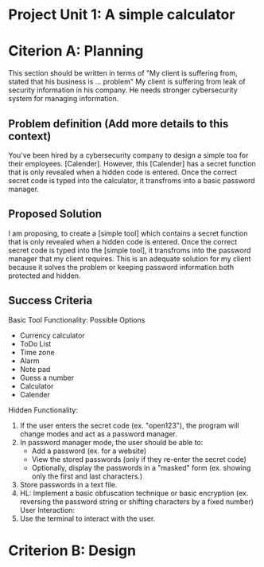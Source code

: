 # Project Unit 1: A simple calculator


# Citerion A: Planning

This section should be written in terms of "My client is suffering from, stated that his business is ... problem"
My client is suffering from leak of security information in his company. He needs stronger cybersecurity system for managing information.  

## Problem definition (Add more details to this context)

You've been hired by a cybersecurity company to design a simple too for their employees. [Calender]. However, this [Calender] has a secret function that is only revealed when a hidden code is entered. Once the correct secret code is typed into the calculator, it transfroms into a basic password manager. 


## Proposed Solution

I am proposing, to create a [simple tool] which contains a secret function that is only revealed when a hidden code is entered. Once the correct secret code is typed into the [simple tool], it transfroms into the password manager that my client requires. This is an adequate solution for my client because it solves the problem or keeping password information both protected and hidden.


## Success Criteria

Basic Tool Functionality:
Possible Options
   - Currency calculator
   - ToDo List
   - Time zone
   - Alarm 
   - Note pad
   - Guess a number
   - Calculator
   - Calender



     
Hidden Functionality:
1. If the user enters the secret code (ex. "open123"), the program will change modes and act as a password manager.
2. In password manager mode, the user should be able to:
   - Add a password (ex. for a website)
   - View the stored passwords (only if they re-enter the secret code)
   - Optionally, display the passwords in a "masked" form (ex. showing only the first and last characters.)
3. Store passwords in a text file.
4. HL: Implement a basic obfuscation technique or basic encryption (ex. reversing the password string or shifting characters by a fixed number) User Interaction:
5. Use the terminal to interact with the user. 

# Criterion B: Design



